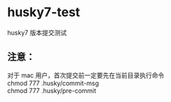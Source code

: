 # husky7-test

husky7 版本提交测试

## 注意：

对于 mac 用户，首次提交前一定要先在当前目录执行命令  
chmod 777 .husky/commit-msg  
chmod 777 .husky/pre-commit
